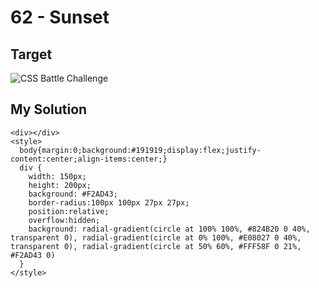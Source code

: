 # 62 - Sunset

## Target

![CSS Battle Challenge](https://cssbattle.dev/targets/62.png)

## My Solution

```
<div></div>
<style>
  body{margin:0;background:#191919;display:flex;justify-content:center;align-items:center;}
  div {
    width: 150px;
    height: 200px;
    background: #F2AD43;
    border-radius:100px 100px 27px 27px;
    position:relative;
    overflow:hidden;
    background: radial-gradient(circle at 100% 100%, #824B20 0 40%, transparent 0), radial-gradient(circle at 0% 100%, #E08027 0 40%, transparent 0), radial-gradient(circle at 50% 60%, #FFF58F 0 21%, #F2AD43 0)  
  }
</style>
```

